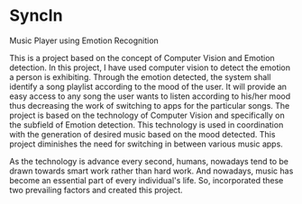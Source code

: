 # SyncIn
Music Player using Emotion Recognition

This is a project based on the concept of Computer Vision and Emotion detection. In this project, I have used computer vision to detect the emotion a person is exhibiting. Through the emotion detected, the system shall identify a song playlist according to the mood of the user.
It will provide an easy access to any song the user wants to listen according to his/her mood thus decreasing the work of switching to apps for the particular songs. 
The project is based on the technology of Computer Vision and specifically on the subfield of Emotion detection. 
This technology is used in coordination with the generation of desired music based on the mood detected. This project diminishes the need for switching in between various music apps. 

As the technology is advance every second, humans, nowadays tend to be drawn towards smart work rather than hard work. And nowadays, music has become an essential part of every individual's life. So, incorporated these two prevailing factors and created this project.

